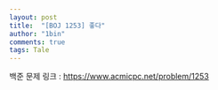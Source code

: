 ```yaml
---
layout: post
title:  "[BOJ 1253] 좋다"
author: "1bin"
comments: true
tags: Tale
---
```


백준 문제 링크 : https://www.acmicpc.net/problem/1253


<script src="https://gist.github.com/1bin01/58e148a379b1402817d7bb1b185d0345.js"></script>
